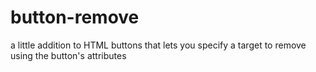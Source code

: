 # button-remove
a little addition to HTML buttons that lets you specify a target to remove using the button's attributes
